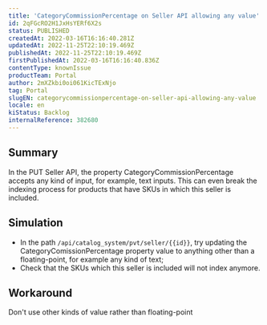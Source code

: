 ```yaml
---
title: 'CategoryCommissionPercentage on Seller API allowing any value'
id: 2qFGcRO2H1JxHsYERf6X2s
status: PUBLISHED
createdAt: 2022-03-16T16:16:40.281Z
updatedAt: 2022-11-25T22:10:19.469Z
publishedAt: 2022-11-25T22:10:19.469Z
firstPublishedAt: 2022-03-16T16:16:40.836Z
contentType: knownIssue
productTeam: Portal
author: 2mXZkbi0oi061KicTExNjo
tag: Portal
slugEN: categorycommissionpercentage-on-seller-api-allowing-any-value
locale: en
kiStatus: Backlog
internalReference: 382680
---
```


## Summary


In the PUT Seller API, the property CategoryCommissionPercentage accepts any kind of input, for example, text inputs. This can even break the indexing process for products that have SKUs in which this seller is included.



## Simulation


- In the path `/api/catalog_system/pvt/seller/{{id}}`, try updating the CategoryComissionPercentage property value to anything other than a floating-point, for example any kind of text;
- Check that the SKUs which this seller is included will not index anymore.



## Workaround


Don't use other kinds of value rather than floating-point

